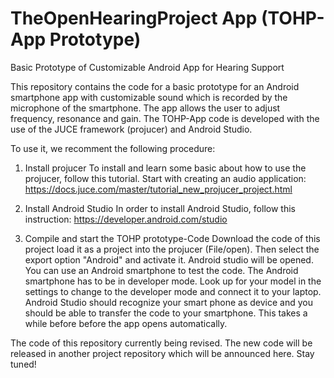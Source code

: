 # TheOpenHearingProject App (TOHP-App Prototype)
Basic Prototype of Customizable Android App for Hearing Support

This repository contains the code for a basic prototype for an Android smartphone app with customizable sound which is recorded by the microphone of the smartphone. The app allows the user to adjust frequency, resonance and gain. The TOHP-App code is developed with the use of the JUCE framework (projucer) and Android Studio. 

To use it, we recomment the following procedure: 

1. Install projucer
To install and learn some basic about how to use the projucer, follow this tutorial. Start with creating an audio application:  
https://docs.juce.com/master/tutorial_new_projucer_project.html 

2. Install Android Studio
In order to install Android Studio, follow this instruction: https://developer.android.com/studio

3. Compile and start the TOHP prototype-Code
Download the code of this project load it as a project into the projucer (File/open). Then select the export option "Android" and activate it. Android studio will be opened. You can use an Android smartphone to test the code. The Android smartphone has to be in developer mode. Look up for your model in the settings to change to the developer mode and connect it to your laptop. Android Studio should recognize your smart phone as device and you should be able to transfer the code to your smartphone. This takes a while before before the app opens automatically. 

The code of this repository currently being revised. The new code will be released in another project repository which will be announced here. 
Stay tuned!
